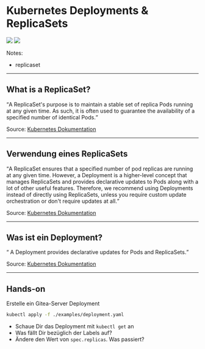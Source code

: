 # Kubernetes Deployments &amp; ReplicaSets

<div>
  <img src="./images/k8s-icons/resources/labeled/rs.svg" class="k8s-icon-large-centered">
  <img src="./images/k8s-icons/resources/labeled/deploy.svg" class="k8s-icon-large-centered">
</div>

Notes:
  - replicaset

----

## What is a ReplicaSet?

<q cite="">A ReplicaSet's purpose is to maintain a stable set of replica Pods running at any given time. As such, it is often used to guarantee the availability of a specified number of identical Pods.</q>

Source: [Kubernetes Dokumentation](https://kubernetes.io/docs/concepts/workloads/controllers/replicaset/)

----

## Verwendung eines ReplicaSets

<q cite="https://kubernetes.io/docs/concepts/workloads/controllers/replicaset/#when-to-use-a-replicaset">A ReplicaSet ensures that a specified number of pod replicas are running at any given time. However, a Deployment is a higher-level concept that manages ReplicaSets and provides declarative updates to Pods along with a lot of other useful features. Therefore, we recommend using Deployments instead of directly using ReplicaSets, unless you require custom update orchestration or don't require updates at all.</q>

Source: [Kubernetes Dokumentation](https://kubernetes.io/docs/concepts/workloads/controllers/replicaset/#when-to-use-a-replicaset)

----

## Was ist ein Deployment?

<q cite="https://kubernetes.io/docs/concepts/workloads/controllers/deployment/">
A Deployment provides declarative updates for Pods and ReplicaSets.</q>

Source: [Kubernetes Dokumentation](https://kubernetes.io/docs/concepts/workloads/controllers/deployment/)

----

## Hands-on

Erstelle ein Gitea-Server Deployment

```sh
kubectl apply -f ./examples/deployment.yaml
```

- Schaue Dir das Deployment mit `kubectl get` an
- Was fällt Dir bezüglich der Labels auf?
- Ändere den Wert von `spec.replicas`. Was passiert?
